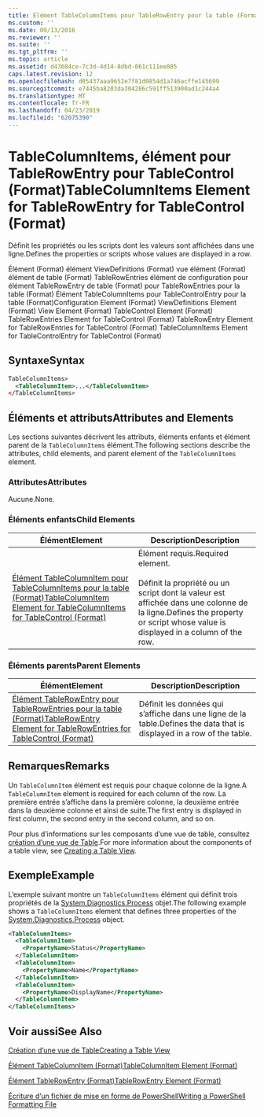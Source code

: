 ```yaml
---
title: Élément TableColumnItems pour TableRowEntry pour la table (Format) | Microsoft Docs
ms.custom: ''
ms.date: 09/13/2016
ms.reviewer: ''
ms.suite: ''
ms.tgt_pltfrm: ''
ms.topic: article
ms.assetid: d43684ce-7c3d-4d14-8dbd-061c111ee805
caps.latest.revision: 12
ms.openlocfilehash: d05437aaa9652e7f81d0854d1a746acffe145699
ms.sourcegitcommit: e7445ba8203da304286c591ff513900ad1c244a4
ms.translationtype: MT
ms.contentlocale: fr-FR
ms.lasthandoff: 04/23/2019
ms.locfileid: "62075390"
---
```

# <a name="tablecolumnitems-element-for-tablerowentry-for-tablecontrol-format"></a><span data-ttu-id="1dea8-102">TableColumnItems, élément pour TableRowEntry pour TableControl (Format)</span><span class="sxs-lookup"><span data-stu-id="1dea8-102">TableColumnItems Element for TableRowEntry for TableControl (Format)</span></span>

<span data-ttu-id="1dea8-103">Définit les propriétés ou les scripts dont les valeurs sont affichées dans une ligne.</span><span class="sxs-lookup"><span data-stu-id="1dea8-103">Defines the properties or scripts whose values are displayed in a row.</span></span>

<span data-ttu-id="1dea8-104">Élément (Format) élément ViewDefinitions (Format) vue élément (Format) élément de table (Format) TableRowEntries élément de configuration pour élément TableRowEntry de table (Format) pour TableRowEntries pour la table (Format) Élément TableColumnItems pour TableControlEntry pour la table (Format)</span><span class="sxs-lookup"><span data-stu-id="1dea8-104">Configuration Element (Format) ViewDefinitions Element (Format) View Element (Format) TableControl Element (Format) TableRowEntries Element for TableControl (Format) TableRowEntry Element for TableRowEntries for TableControl (Format) TableColumnItems Element for TableControlEntry for TableControl (Format)</span></span>

## <a name="syntax"></a><span data-ttu-id="1dea8-105">Syntaxe</span><span class="sxs-lookup"><span data-stu-id="1dea8-105">Syntax</span></span>

```xml
TableColumnItems>
  <TableColumnItem>...</TableColumnItem>
</TableColumnItems>
```

## <a name="attributes-and-elements"></a><span data-ttu-id="1dea8-106">Éléments et attributs</span><span class="sxs-lookup"><span data-stu-id="1dea8-106">Attributes and Elements</span></span>

<span data-ttu-id="1dea8-107">Les sections suivantes décrivent les attributs, éléments enfants et élément parent de la `TableColumnItems` élément.</span><span class="sxs-lookup"><span data-stu-id="1dea8-107">The following sections describe the attributes, child elements, and parent element of the `TableColumnItems` element.</span></span>

### <a name="attributes"></a><span data-ttu-id="1dea8-108">Attributes</span><span class="sxs-lookup"><span data-stu-id="1dea8-108">Attributes</span></span>

<span data-ttu-id="1dea8-109">Aucune.</span><span class="sxs-lookup"><span data-stu-id="1dea8-109">None.</span></span>

### <a name="child-elements"></a><span data-ttu-id="1dea8-110">Éléments enfants</span><span class="sxs-lookup"><span data-stu-id="1dea8-110">Child Elements</span></span>

|<span data-ttu-id="1dea8-111">Élément</span><span class="sxs-lookup"><span data-stu-id="1dea8-111">Element</span></span>|<span data-ttu-id="1dea8-112">Description</span><span class="sxs-lookup"><span data-stu-id="1dea8-112">Description</span></span>|
|-------------|-----------------|
|[<span data-ttu-id="1dea8-113">Élément TableColumnItem pour TableColumnItems pour la table (Format)</span><span class="sxs-lookup"><span data-stu-id="1dea8-113">TableColumnItem Element for TableColumnItems for TableControl (Format)</span></span>](./tablecolumnitem-element-for-tablecolumnitems-for-tablecontrol-format.md)|<span data-ttu-id="1dea8-114">Élément requis.</span><span class="sxs-lookup"><span data-stu-id="1dea8-114">Required element.</span></span><br /><br /> <span data-ttu-id="1dea8-115">Définit la propriété ou un script dont la valeur est affichée dans une colonne de la ligne.</span><span class="sxs-lookup"><span data-stu-id="1dea8-115">Defines the property or script whose value is displayed in a column of the row.</span></span>|

### <a name="parent-elements"></a><span data-ttu-id="1dea8-116">Éléments parents</span><span class="sxs-lookup"><span data-stu-id="1dea8-116">Parent Elements</span></span>

|<span data-ttu-id="1dea8-117">Élément</span><span class="sxs-lookup"><span data-stu-id="1dea8-117">Element</span></span>|<span data-ttu-id="1dea8-118">Description</span><span class="sxs-lookup"><span data-stu-id="1dea8-118">Description</span></span>|
|-------------|-----------------|
|[<span data-ttu-id="1dea8-119">Élément TableRowEntry pour TableRowEntries pour la table (Format)</span><span class="sxs-lookup"><span data-stu-id="1dea8-119">TableRowEntry Element for TableRowEntries for TableControl (Format)</span></span>](./tablerowentry-element-for-tablerowentries-for-tablecontrol-format.md)|<span data-ttu-id="1dea8-120">Définit les données qui s’affiche dans une ligne de la table.</span><span class="sxs-lookup"><span data-stu-id="1dea8-120">Defines the data that is displayed in a row of the table.</span></span>|

## <a name="remarks"></a><span data-ttu-id="1dea8-121">Remarques</span><span class="sxs-lookup"><span data-stu-id="1dea8-121">Remarks</span></span>

<span data-ttu-id="1dea8-122">Un `TableColumnItem` élément est requis pour chaque colonne de la ligne.</span><span class="sxs-lookup"><span data-stu-id="1dea8-122">A `TableColumnItem` element is required for each column of the row.</span></span> <span data-ttu-id="1dea8-123">La première entrée s’affiche dans la première colonne, la deuxième entrée dans la deuxième colonne et ainsi de suite.</span><span class="sxs-lookup"><span data-stu-id="1dea8-123">The first entry is displayed in first column, the second entry in the second column, and so on.</span></span>

<span data-ttu-id="1dea8-124">Pour plus d’informations sur les composants d’une vue de table, consultez [création d’une vue de Table](./creating-a-table-view.md).</span><span class="sxs-lookup"><span data-stu-id="1dea8-124">For more information about the components of a table view, see [Creating a Table View](./creating-a-table-view.md).</span></span>

## <a name="example"></a><span data-ttu-id="1dea8-125">Exemple</span><span class="sxs-lookup"><span data-stu-id="1dea8-125">Example</span></span>

<span data-ttu-id="1dea8-126">L’exemple suivant montre un `TableColumnItems` élément qui définit trois propriétés de la [System.Diagnostics.Process](/dotnet/api/System.Diagnostics.Process) objet.</span><span class="sxs-lookup"><span data-stu-id="1dea8-126">The following example shows a `TableColumnItems` element that defines three properties of the [System.Diagnostics.Process](/dotnet/api/System.Diagnostics.Process) object.</span></span>

```xml
<TableColumnItems>
  <TableColumnItem>
    <PropertyName>Status</PropertyName>
  </TableColumnItem>
  <TableColumnItem>
    <PropertyName>Name</PropertyName>
  </TableColumnItem>
  <TableColumnItem>
    <PropertyName>DisplayName</PropertyName>
  </TableColumnItem>
</TableColumnItems>

```

## <a name="see-also"></a><span data-ttu-id="1dea8-127">Voir aussi</span><span class="sxs-lookup"><span data-stu-id="1dea8-127">See Also</span></span>

[<span data-ttu-id="1dea8-128">Création d’une vue de Table</span><span class="sxs-lookup"><span data-stu-id="1dea8-128">Creating a Table View</span></span>](./creating-a-table-view.md)

[<span data-ttu-id="1dea8-129">Élément TableColumnItem (Format)</span><span class="sxs-lookup"><span data-stu-id="1dea8-129">TableColumnItem Element (Format)</span></span>](./tablecolumnitem-element-for-tablecolumnitems-for-tablecontrol-format.md)

[<span data-ttu-id="1dea8-130">Élément TableRowEntry (Format)</span><span class="sxs-lookup"><span data-stu-id="1dea8-130">TableRowEntry Element (Format)</span></span>](./tablerowentry-element-for-tablerowentries-for-tablecontrol-format.md)

[<span data-ttu-id="1dea8-131">Écriture d’un fichier de mise en forme de PowerShell</span><span class="sxs-lookup"><span data-stu-id="1dea8-131">Writing a PowerShell Formatting File</span></span>](./writing-a-powershell-formatting-file.md)
